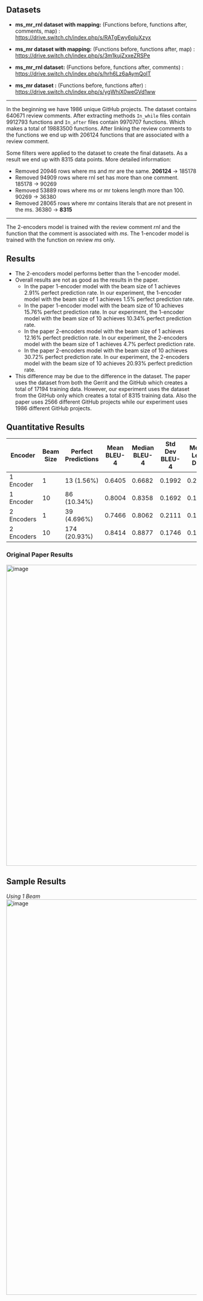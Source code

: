 ## Datasets

- **ms_mr_rnl dataset with mapping:** (Functions before, functions after, comments, map) : https://drive.switch.ch/index.php/s/RATgEwy6pluXzyx

- **ms_mr dataset with mapping:** (Functions before, functions after, map) : https://drive.switch.ch/index.php/s/3m1kujZxxeZRSPe

- **ms_mr_rnl dataset:** (Functions before, functions after, comments) : https://drive.switch.ch/index.php/s/hrh6Lz6aAymQolT

- **ms_mr dataset :** (Functions before, functions after) : https://drive.switch.ch/index.php/s/ygWhjX0weGVd1ww

---

In the beginning we have 1986 unique GitHub projects. The dataset contains 640671 review comments. After extracting methods `In_while` files contain 9912793 functions and `In_after` files contain 9970707 functions. Which makes a total of 19883500 functions. After linking the review comments to the functions we end up with 206124 functions that are associated with a
review comment.

Some filters were applied to the dataset to create the final datasets. As a result we end up with 8315 data points. More detailed information:

- Removed 20946 rows where ms and mr are the same. **206124** -> 185178
- Removed 94909 rows where rnl set has more than one comment. 185178 -> 90269
- Removed 53889 rows where ms or mr tokens length more than 100. 90269 -> 36380
- Removed 28065 rows where mr contains literals that are not present in the ms. 36380 -> **8315**

---

The 2-encoders model is trained with the review comment _rnl_ and the function that the comment is associated with _ms_.
The 1-encoder model is trained with the function on review _ms_ only.

## Results

- The 2-encoders model performs better than the 1-encoder model.
- Overall results are not as good as the results in the paper.
  - In the paper 1-encoder model with the beam size of 1 achieves 2.91% perfect prediction rate. In our experiment, the 1-encoder model with the beam size of 1 achieves 1.5% perfect prediction rate.
  - In the paper 1-encoder model with the beam size of 10 achieves 15.76% perfect prediction rate. In our experiment, the 1-encoder model with the beam size of 10 achieves 10.34% perfect prediction rate.
  - In the paper 2-encoders model with the beam size of 1 achieves 12.16% perfect prediction rate. In our experiment, the 2-encoders model with the beam size of 1 achieves 4.7% perfect prediction rate.
  - In the paper 2-encoders model with the beam size of 10 achieves 30.72% perfect prediction rate. In our experiment, the 2-encoders model with the beam size of 10 achieves 20.93% perfect prediction rate.
- This difference may be due to the difference in the dataset. The paper uses the dataset from both the Gerrit and the GitHub which creates a total of 17194 training data. However, our experiment uses the dataset from the GitHub only which creates a total of 8315 training data. Also the paper uses 2566 different GitHub projects while our experiment uses 1986 different GitHub projects.

## Quantitative Results

| Encoder    | Beam Size | Perfect Predictions | Mean BLEU-4 | Median BLEU-4 | Std Dev BLEU-4 | Mean Lev. Dist | Median Lev. Dist | Std Dev Lev. Dist |
| ---------- | --------- | ------------------- | ----------- | ------------- | -------------- | -------------- | ---------------- | ----------------- |
| 1 Encoder  | 1         | 13 (1.56%)          | 0.6405      | 0.6682        | 0.1992         | 0.2485         | 0.2267           | 0.1507            |
| 1 Encoder  | 10        | 86 (10.34%)         | 0.8004      | 0.8358        | 0.1692         | 0.1405         | 0.1145           | 0.1265            |
| 2 Encoders | 1         | 39 (4.696%)         | 0.7466      | 0.8062        | 0.2111         | 0.1963         | 0.1563           | 0.1652            |
| 2 Encoders | 10        | 174 (20.93%)        | 0.8414      | 0.8877        | 0.1746         | 0.1175         | 0.0751           | 0.1339            |

### Original Paper Results

<img width="797" alt="image" src="https://user-images.githubusercontent.com/46859098/236697247-3ab44877-0acb-4f1b-bbc0-e9a1d5788014.png">

## Sample Results

_Using 1 Beam_
<img width="1047" alt="image" src="https://user-images.githubusercontent.com/46859098/236647273-8dfcf692-7ca5-483c-8805-21accad00efc.png">
